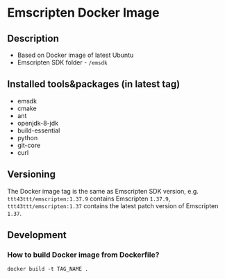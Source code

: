# Emscripten Docker Image

## Description
- Based on Docker image of latest Ubuntu
- Emscripten SDK folder - `/emsdk`

## Installed tools&packages (in latest tag)
- emsdk
- cmake
- ant
- openjdk-8-jdk
- build-essential
- python
- git-core
- curl

## Versioning
The Docker image tag is the same as Emscripten SDK version, e.g. `ttt43ttt/emscripten:1.37.9` contains Emscripten `1.37.9`, `ttt43ttt/emscripten:1.37` contains the latest patch version of Emscripten `1.37`.

## Development
### How to build Docker image from Dockerfile?
`docker build -t TAG_NAME .`
